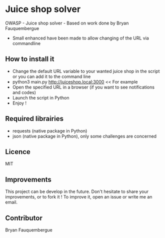 # Juice shop solver
OWASP - Juice shop solver - Based on work done by Bryan Fauquembergue
- Small enhanced have been made to allow changing of the URL via commandline

## How to install it
- Change the default URL variable to your wanted juice shop in the script or you can add it to the command line
- python3  main.py http://juiceshop.local:3000   << For example
- Open the specified URL in a browser (if you want to see notifications and codes)
- Launch the script in Python
- Enjoy !

## Required librairies
- requests (native package in Python)
- json (native package in Python), only some challenges are concerned

## Licence
MIT

## Improvements
This project can be develop in the future. Don't hesitate to share your improvements, or to fork it ! To improve it, open  an issue or write me an email.

## Contributor
Bryan Fauquembergue
